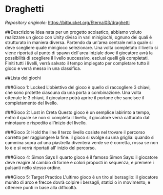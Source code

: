 # Draghetti
_Repository originale:_ https://bitbucket.org/Eternal03/draghetti

##Descrizione
Idea nata per un progetto scolastico, abbiamo voluto realizzare un gioco con Unity diviso in vari minigiochi,
ognuno dei quali è strutturato in maniera diversa.
Partendo da un'area centrale nella quale si deve scegliere quale minigioco selezionare.
Una volta completato il livello si viene riportati al punto di spawn dell'area iniziale
dove il giocatore avrà la possibilità di scegliere il livello successivo, esclusi quelli già completati.
Finiti tutti i livelli, verrà salvato il tempo impiegato per completare tutto il gioco e verrà messo in una classifica.

##Lista dei giochi

###Gioco 1: Locked
L'obiettivo del gioco è quello di raccogliere 3 chiavi, che sono protette ciascuna da una porta a combinazione.
Una volta ottenute le 3 chiavi, il giocatore potrà aprire il portone che sancisce il completamento del livello.

###Gioco 2: Lost in Creta
Questo gioco è un semplice labirinto a tempo, entro il quale se non si completa il livello, il giocatore verrà catturato dal
minotauro e rispedito all'inizio del livello.

###Gioco 3: Hold the line
Il terzo livello cosiste nel trovare il percorso corretto per raggiungere la fine.
il gioco si svolge su una griglia: quando si cammina sopra ad una piastrella diventerà verde se è corretta, rossa se non lo è
e si verrà riportati all' inizio del percorso.

###Gioco 4: Simon Says
Il quarto gioco è il famoso Simon Says: il giocatore deve reagire al cambio di forme e colori proposti in sequenza, e premere i
pulsanti nello stesso ordine.

###Gioco 5: Target Practice
L'ultimo gioco è un tiro al bersaglio: il giocatore munito di arco e frecce dovrà colpire i bersagli, statici o in movimento, 
e ottenere punti in base alla difficoltà.